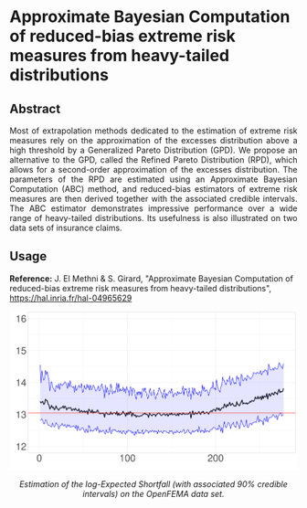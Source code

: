 # Approximate Bayesian Computation of reduced-bias extreme risk measures from heavy-tailed distributions

## Abstract

<div align="justify"> Most of extrapolation methods dedicated to the estimation of extreme risk measures rely on the approximation of the excesses distribution above a high threshold by a Generalized Pareto Distribution (GPD). We propose an alternative to the GPD, called the Refined Pareto Distribution (RPD), which allows for a second-order approximation of the excesses distribution. The parameters of the RPD are estimated using an Approximate Bayesian Computation (ABC) method, and reduced-bias estimators of extreme risk measures are then derived together with the associated credible intervals. The ABC estimator demonstrates impressive performance over a wide range of heavy-tailed distributions. Its usefulness is also illustrated on two data sets of insurance claims.
</div>

## Usage

**Reference:** J. El Methni & S. Girard, "Approximate Bayesian Computation of reduced-bias extreme risk measures from heavy-tailed distributions", https://hal.inria.fr/hal-04965629

![image alt="image" width="20%" height="auto"](CTEflood.png)



<div align="center">
<i>Estimation of the log-Expected Shortfall (with associated 90% credible intervals) on the OpenFEMA data set.</i>
</div>
